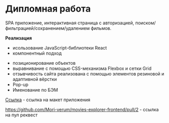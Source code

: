 # Дипломная работа

SPA приложение, интерактивная страница с авторизацией, поиском/фильтрацией/сохранением/удалением фильмов.

**Реализация**
* исользование JavaScript-библиотеки React
* компонентный подход
<!-- * использование рефов и контекста -->
* позиционирование объектов
* выравнивание с помощью CSS-механизма Flexbox и сетки Grid
* отзывчивость сайта реализована с помощью элементов резиновой и адаптивной вёрстки
* Pop-up
* Именование по БЭМ
<!-- * работа с сервером и API-запросами -->


[Ссылка](https://disk.yandex.ru/d/UPCwTK-YLQO8qw) - ссылка на макет приложения

https://github.com/Mori-verum/movies-explorer-frontend/pull/2 - ссылка на пул реквест
